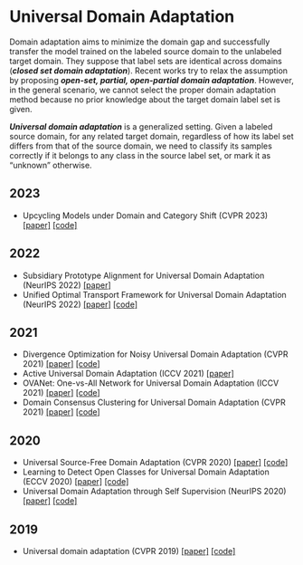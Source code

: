 # Universal Domain Adaptation

Domain adaptation aims to minimize the domain gap and successfully transfer the model trained on the labeled source domain to the unlabeled target domain. They suppose that label sets are identical across domains (***closed set domain adaptation***). Recent works try to relax the assumption by proposing ***open-set, partial, open-partial domain adaptation***. However, in the general scenario, we cannot select the proper domain adaptation method because no prior knowledge about the target domain label set is given. 

***Universal domain adaptation*** is a generalized setting. Given a labeled source domain, for any related target domain, regardless of how its label set differs from that of the source domain, we need to classify its samples correctly if it belongs to any class in the source label set, or mark it as “unknown” otherwise.

## 2023
- Upcycling Models under Domain and Category Shift (CVPR 2023) [[paper]](https://arxiv.org/pdf/2303.07110.pdf) [[code]](https://github.com/ispc-lab/GLC)

## 2022
- Subsidiary Prototype Alignment for Universal Domain Adaptation (NeurIPS 2022) [[paper]](https://arxiv.org/abs/2210.15909)
- Unified Optimal Transport Framework for Universal Domain Adaptation (NeurIPS 2022) [[paper]](https://arxiv.org/abs/2210.17067) [[code]](https://github.com/changwxx/uniot-for-unida)

## 2021
- Divergence Optimization for Noisy Universal Domain Adaptation (CVPR 2021) [[paper]](https://openaccess.thecvf.com/content/CVPR2021/papers/Yu_Divergence_Optimization_for_Noisy_Universal_Domain_Adaptation_CVPR_2021_paper.pdf) [[code]](https://github.com/YU1ut/Divergence-Optimization)
- Active Universal Domain Adaptation (ICCV 2021) [[paper]](https://openaccess.thecvf.com/content/ICCV2021/papers/Ma_Active_Universal_Domain_Adaptation_ICCV_2021_paper.pdf)
- OVANet: One-vs-All Network for Universal Domain Adaptation (ICCV 2021) [[paper]](https://openaccess.thecvf.com/content/ICCV2021/papers/Saito_OVANet_One-vs-All_Network_for_Universal_Domain_Adaptation_ICCV_2021_paper.pdf) [[code]](https://github.com/VisionLearningGroup/OVANet)
- Domain Consensus Clustering for Universal Domain Adaptation (CVPR 2021) [[paper]](https://openaccess.thecvf.com/content/CVPR2021/papers/Li_Domain_Consensus_Clustering_for_Universal_Domain_Adaptation_CVPR_2021_paper.pdf) [[code]](https://github.com/Solacex/Domain-Consensus-Clustering)

## 2020
- Universal Source-Free Domain Adaptation (CVPR 2020) [[paper]](https://openaccess.thecvf.com/content_CVPR_2020/papers/Kundu_Universal_Source-Free_Domain_Adaptation_CVPR_2020_paper.pdf) [[code]](https://sites.google.com/view/usfda-cvpr2020?pli=1)
- Learning to Detect Open Classes for Universal Domain Adaptation (ECCV 2020) [[paper]](https://www.ecva.net/papers/eccv_2020/papers_ECCV/papers/123600562.pdf) [[code]](https://github.com/thuml/Calibrated-Multiple-Uncertainties)
- Universal Domain Adaptation through Self Supervision (NeurIPS 2020) [[paper]](https://proceedings.neurips.cc/paper/2020/file/bb7946e7d85c81a9e69fee1cea4a087c-Paper.pdf) [[code]](https://github.com/VisionLearningGroup/DANCE)

## 2019
- Universal domain adaptation (CVPR 2019) [[paper]](https://openaccess.thecvf.com/content_CVPR_2019/papers/You_Universal_Domain_Adaptation_CVPR_2019_paper.pdf) [[code]](https://github.com/thuml/Universal-Domain-Adaptation)
